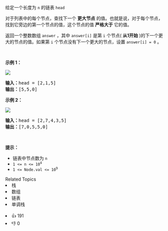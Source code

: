 <p>给定一个长度为&nbsp;<code>n</code>&nbsp;的链表&nbsp;<code>head</code></p>

<p>对于列表中的每个节点，查找下一个 <strong>更大节点</strong> 的值。也就是说，对于每个节点，找到它旁边的第一个节点的值，这个节点的值 <strong>严格大于</strong> 它的值。</p>

<p>返回一个整数数组 <code>answer</code> ，其中 <code>answer[i]</code> 是第 <code>i</code> 个节点( <strong>从1开始</strong> )的下一个更大的节点的值。如果第 <code>i</code> 个节点没有下一个更大的节点，设置&nbsp;<code>answer[i] = 0</code>&nbsp;。</p>

<p>&nbsp;</p>

<p><strong>示例 1：</strong></p>

<p><img src="https://assets.leetcode.com/uploads/2021/08/05/linkedlistnext1.jpg" /></p>

<pre>
<strong>输入：</strong>head = [2,1,5]
<strong>输出：</strong>[5,5,0]
</pre>

<p><strong>示例 2：</strong></p>

<p><img src="https://assets.leetcode.com/uploads/2021/08/05/linkedlistnext2.jpg" /></p>

<pre>
<strong>输入：</strong>head = [2,7,4,3,5]
<strong>输出：</strong>[7,0,5,5,0]
</pre>

<p>&nbsp;</p>

<p><strong>提示：</strong></p>

<ul>
	<li>链表中节点数为&nbsp;<code>n</code></li>
	<li><code>1 &lt;= n &lt;= 10<sup>4</sup></code></li>
	<li><code>1 &lt;= Node.val &lt;= 10<sup>9</sup></code></li>
</ul>
<div><div>Related Topics</div><div><li>栈</li><li>数组</li><li>链表</li><li>单调栈</li></div></div><br><div><li>👍 191</li><li>👎 0</li></div>